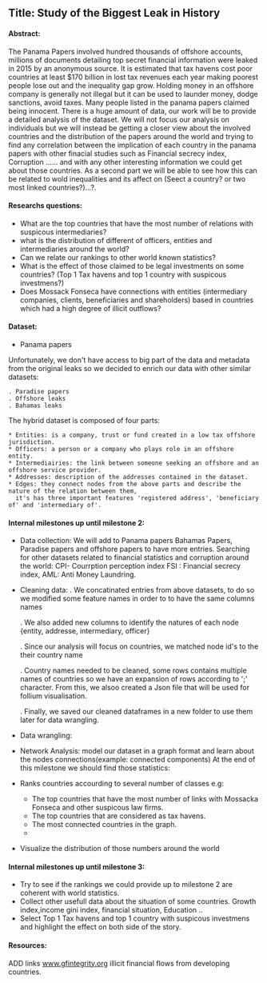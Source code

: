 ## Title: Study of the Biggest Leak in History
#### Abstract:

The Panama Papers involved hundred thousands of offshore accounts, millions of documents detailing top secret financial information were leaked in 2015 by an anonymous source. It is estimated that tax havens cost poor countries at least $170 billion in lost tax revenues each year making poorest people lose out and the inequality gap grow. Holding money in an offshore company is generally not illegal but it can be used to launder money, dodge sanctions, avoid taxes. Many people listed in the panama papers claimed being innocent. There is a huge amount of data, our work will be to provide a detailed analysis of the dataset. We will not focus our analysis on individuals but we will instead  be getting a closer view about the involved countries and the distribution of the papers  around the world and trying to find any correlation between the implication of each country in the panama papers with other finacial studies such as Financial secrecy index, Corruption ...... and with any other interesting information we could get about those countries. As a second part we will be able to see how this can be related to wold inequalities and its affect on (Seect a country? or two most linked countries?)...?.  

#### Researchs questions: 
- What are the top countries that have the most number of relations with suspicous intermediaries? 
- what is the distribution of different of officers, entities and intermediaries around the world?
- Can we relate our rankings to other world known statistics? 
- What is the effect of those claimed to be legal investments on some countries? (Top 1 Tax havens and top 1 country with suspicous investmens?)
- Does Mossack Fonseca have connections with entities (intermediary companies, clients, beneficiaries and shareholders) based in countries which had a high degree of illicit outflows?
#### Dataset:
- Panama papers

Unfortunately, we don't have access to big part of the data and metadata from the original leaks so we decided to enrich our data with other similar datasets:

    . Paradise papers
    . Offshore leaks
    . Bahamas leaks
    
The hybrid dataset is composed of four parts: 

    * Entities: is a company, trust or fund created in a low tax offshore jurisdiction.
    * Officers: a person or a company who plays role in an offshore entity.
    * Intermediairies: the link between someone seeking an offshore and an offshore service provider.
    * Addresses: description of the addresses contained in the dataset.
    * Edges: they connect nodes from the above parts and describe the nature of the relation between them, 
      it's has three important features 'registered address', 'beneficiary of' and 'intermediary of'.
     
#### Internal milestones up until milestone 2:
- Data collection:
    We will add to Panama papers Bahamas Papers, Paradise papers and offshore papers to have more entries.                         Searching for other datasets related to financial statistics and corruption around the world: CPI- Courrption perception index
    FSI : Financial secrecy index, AML: Anti Money Laundring. 
- Cleaning data: 
    . We concatinated entries from above datasets, to do so we modified some feature names in order to to have the same
      columns names 
      
    . We also added new columns to identify the natures of each node {entity, addresse, intermediary, officer}
    
    . Since our analysis will focus on countries, we matched node id's to the their country name 
    
    . Country names needed to be cleaned, some rows contains multiple names of countries so we have an expansion of rows
        according to ';' character. From this, we alsoo created a Json file that will be used for follium visualisation.
      
    . Finally, we saved our cleaned dataframes in a new folder to use them later for data wrangling.
    
- Data wrangling: 
- Network Analysis: 
  model our dataset in a graph format and learn about the nodes connections(example: connected components) 
At the end of this milestone we should find those statistics:
- Ranks countries accourding to several number of classes e.g:
  - The top countries that have the most number of links with Mossacka Fonseca and other suspicous law firms.
  - The top countries that are considered as tax havens.
  - The most connected countries in the graph.
  -
- Visualize the distribution of those numbers around the world 
#### Internal milestones up until milestone 3:

- Try to see if the rankings we could provide up to milestone 2 are coherent with world statistics.
- Collect other usefull data about the situation of some countries. Growth index,income gini index, financial situation, Education ..
- Select Top 1 Tax havens and top 1 country with suspicous investmens and highlight the effect on both side of the story.

#### Resources:
ADD links
www.gfintegrity.org illicit financial flows from developing countries.
